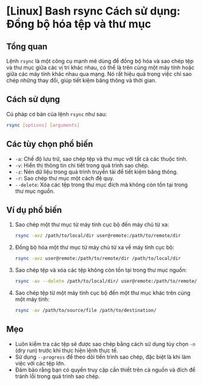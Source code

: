 # [Linux] Bash rsync Cách sử dụng: Đồng bộ hóa tệp và thư mục

## Tổng quan
Lệnh `rsync` là một công cụ mạnh mẽ dùng để đồng bộ hóa và sao chép tệp và thư mục giữa các vị trí khác nhau, có thể là trên cùng một máy tính hoặc giữa các máy tính khác nhau qua mạng. Nó rất hiệu quả trong việc chỉ sao chép những thay đổi, giúp tiết kiệm băng thông và thời gian.

## Cách sử dụng
Cú pháp cơ bản của lệnh `rsync` như sau:

```bash
rsync [options] [arguments]
```

## Các tùy chọn phổ biến
- `-a`: Chế độ lưu trữ, sao chép tệp và thư mục với tất cả các thuộc tính.
- `-v`: Hiển thị thông tin chi tiết trong quá trình sao chép.
- `-z`: Nén dữ liệu trong quá trình truyền tải để tiết kiệm băng thông.
- `-r`: Sao chép thư mục một cách đệ quy.
- `--delete`: Xóa các tệp trong thư mục đích mà không còn tồn tại trong thư mục nguồn.

## Ví dụ phổ biến
1. Sao chép một thư mục từ máy tính cục bộ đến máy chủ từ xa:
   ```bash
   rsync -avz /path/to/local/dir user@remote:/path/to/remote/dir
   ```

2. Đồng bộ hóa một thư mục từ máy chủ từ xa về máy tính cục bộ:
   ```bash
   rsync -avz user@remote:/path/to/remote/dir /path/to/local/dir
   ```

3. Sao chép tệp và xóa các tệp không còn tồn tại trong thư mục nguồn:
   ```bash
   rsync -av --delete /path/to/local/dir/ user@remote:/path/to/remote/dir
   ```

4. Sao chép tệp từ một máy tính cục bộ đến một thư mục khác trên cùng một máy tính:
   ```bash
   rsync -av /path/to/source/file /path/to/destination/
   ```

## Mẹo
- Luôn kiểm tra các tệp sẽ được sao chép bằng cách sử dụng tùy chọn `-n` (dry run) trước khi thực hiện lệnh thực tế.
- Sử dụng `--progress` để theo dõi tiến trình sao chép, đặc biệt là khi làm việc với các tệp lớn.
- Đảm bảo rằng bạn có quyền truy cập cần thiết trên cả nguồn và đích để tránh lỗi trong quá trình sao chép.
